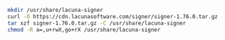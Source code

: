 ﻿```sh
mkdir /usr/share/lacuna-signer
curl -O https://cdn.lacunasoftware.com/signer/signer-1.76.0.tar.gz
tar xzf signer-1.76.0.tar.gz -C /usr/share/lacuna-signer
chmod -R a=,u+rwX,go+rX /usr/share/lacuna-signer
```
